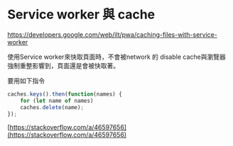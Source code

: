 # Service worker 與 cache

https://developers.google.com/web/ilt/pwa/caching-files-with-service-worker

使用Service worker來快取頁面時，不會被network 的 disable cache與瀏覽器強制重整影響到，頁面還是會被快取著。

要用如下指令

```js
caches.keys().then(function(names) {
    for (let name of names)
    caches.delete(name);
});
```

[https://stackoverflow.com/a/46597656](https://stackoverflow.com/a/46597656)

